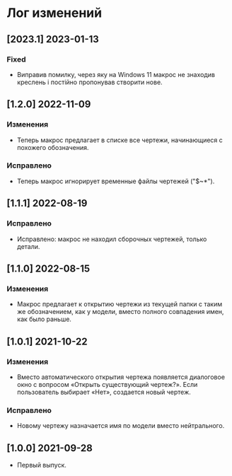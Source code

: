 # Лог изменений

[//]: # (YYYY-MM-DD)
[//]: # (Added, Changed, Fixed, Deprecated, Removed, Security)

## [2023.1] 2023-01-13

### Fixed

- Виправив помилку, через яку на Windows 11 макрос не знаходив креслень і постійно пропонував створити нове. 

## [1.2.0] 2022-11-09

### Изменения

- Теперь макрос предлагает в списке все чертежи, начинающиеся с похожего обозначения.

### Исправлено

- Теперь макрос игнорирует временные файлы чертежей ("$~*").

## [1.1.1] 2022-08-19

### Исправлено

- Исправлено: макрос не находил сборочных чертежей, только детали.

## [1.1.0] 2022-08-15

### Изменения

- Макрос предлагает к открытию чертежи из текущей папки с таким же обозначением, как у модели, вместо полного совпадения имен, как было раньше. 

## [1.0.1] 2021-10-22

### Изменения

- Вместо автоматического открытия чертежа появляется диалоговое окно с вопросом «Открыть существующий чертеж?». Если пользователь выбирает «Нет», создается новый чертеж.

### Исправлено

- Новому чертежу назначается имя по модели вместо нейтрального. 

## [1.0.0] 2021-09-28

- Первый выпуск.
